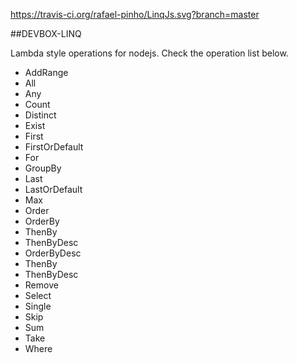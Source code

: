 https://travis-ci.org/rafael-pinho/LinqJs.svg?branch=master

##DEVBOX-LINQ

Lambda style operations for nodejs.
Check the operation list below.

- AddRange
- All 
- Any 
- Count
- Distinct
- Exist
- First
- FirstOrDefault 
- For
- GroupBy
- Last
- LastOrDefault
- Max
- Order
- OrderBy
 - ThenBy
 - ThenByDesc
- OrderByDesc 
 - ThenBy
 - ThenByDesc
- Remove 
- Select 
- Single
- Skip
- Sum
- Take
- Where 
